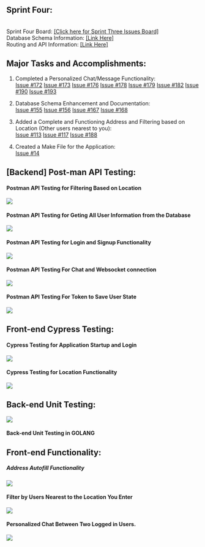 ## Sprint Four:
\
Sprint Four Board:  [[Click here for Sprint Three Issues Board]](https://github.com/users/ReechaKhanal/projects/13/views/1)\
Database Schema Information:  [[Link Here]](https://github.com/ReechaKhanal/RoommateSearch/wiki/Database)\
Routing and API Information:  [[Link Here]](https://github.com/ReechaKhanal/RoommateSearch/wiki/Routes)

## Major Tasks and Accomplishments: 

1. Completed a Personalized Chat/Message Functionality:\
  [Issue #172](https://github.com/ReechaKhanal/RoommateSearch/issues/172)
  [Issue #173](https://github.com/ReechaKhanal/RoommateSearch/issues/173)
  [Issue #176](https://github.com/ReechaKhanal/RoommateSearch/issues/176)
  [Issue #178](https://github.com/ReechaKhanal/RoommateSearch/issues/178)
  [Issue #179](https://github.com/ReechaKhanal/RoommateSearch/issues/179)
  [Issue #182](https://github.com/ReechaKhanal/RoommateSearch/issues/182)
  [Issue #190](https://github.com/ReechaKhanal/RoommateSearch/issues/190)
  [Issue #193](https://github.com/ReechaKhanal/RoommateSearch/issues/193)
      
2. Database Schema Enhancement and Documentation:\
  [Issue #155](https://github.com/ReechaKhanal/RoommateSearch/issues/155)
  [Issue #156](https://github.com/ReechaKhanal/RoommateSearch/issues/156)
  [Issue #167](https://github.com/ReechaKhanal/RoommateSearch/issues/167)
  [Issue #168](https://github.com/ReechaKhanal/RoommateSearch/issues/168)
    
3. Added a Complete and Functioning Address and Filtering based on Location (Other users nearest to you):\
[Issue #113](https://github.com/ReechaKhanal/RoommateSearch/issues/113)
[Issue #117](https://github.com/ReechaKhanal/RoommateSearch/issues/117)
[Issue #188](https://github.com/ReechaKhanal/RoommateSearch/issues/188)
 
4. Created a Make File for the Application:\
[Issue #14](https://github.com/ReechaKhanal/RoommateSearch/issues/14)

## [Backend] Post-man API Testing:

#### Postman API Testing for Filtering Based on Location
![](./Images/Postman_GetFilteredUser.gif)

#### Postman API Testing for Geting All User Information from the Database
![](./Images/Postman-API-backend_GetAllUserInfo.gif)

#### Postman API Testing for Login and Signup Functionality
![](./Images/Postman_SignUp_Login.gif)

#### Postman API Testing For Chat and Websocket connection
![](./Images/Postman_WS_Chat.gif)

#### Postman API Testing For Token to Save User State
![](./Images/Postman_session_token.gif)


## Front-end Cypress Testing:
#### Cypress Testing for Application Startup and Login
![](./Images/Cypress-Test-Startup.gif)

#### Cypress Testing for Location Functionality
![](./Images/Cypress-Location-Functionality.gif)


## Back-end Unit Testing:
![](./Images/go_test.gif)

#### Back-end Unit Testing in GOLANG

## Front-end Functionality:
##### Address Autofill Functionality
![](./Images/address_autofill.gif)

#### Filter by Users Nearest to the Location You Enter
![](./Images/filter_location.gif)

#### Personalized Chat Between Two Logged in Users.
![](./Images/Cypress-Test-Chat.gif)
